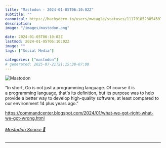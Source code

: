 ```yaml
---
title: "Mastodon - 2024-01-05T06:10:02Z"
subtitle: ""
canonical: https://hachyderm.io/users/mweagle/statuses/111701852305459733
description:
image: "/images/mastodon.png"

date: 2024-01-05T06:10:02Z
lastmod: 2024-01-05T06:10:02Z
image: ""
tags: ["Social Media"]

categories: ["mastodon"]
# generated: 2025-07-21T21:15:38-07:00
---
```

![Mastodon](/images/mastodon.png)

<p>“In short, Go is not just a programming language. Of course it is a programming language, that&#39;s its definition, but its purpose was to help provide a better way to develop high-quality software, at least compared to our environment 14 plus years ago.”</p><p><a href="https://commandcenter.blogspot.com/2024/01/what-we-got-right-what-we-got-wrong.html" target="_blank" rel="nofollow noopener noreferrer" translate="no"><span class="invisible">https://</span><span class="ellipsis">commandcenter.blogspot.com/202</span><span class="invisible">4/01/what-we-got-right-what-we-got-wrong.html</span></a></p>


###### [Mastodon Source 🐘](https://hachyderm.io/@mweagle/111701852305459733)

___
